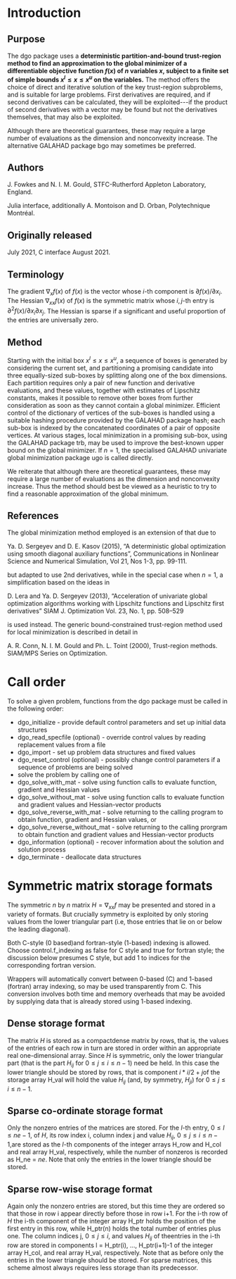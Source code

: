 # Introduction

## Purpose

The dgo package uses a **deterministic partition-and-bound trust-region
method to find an approximation to the global minimizer of a differentiable
objective function $f(x)$ of $n$ variables $x$, subject to a
finite set of simple bounds $x^l \leq x \leq x^u$ on the
variables.**
The method offers the choice of direct
and iterative solution of the key trust-region subproblems, and
is suitable for large problems. First derivatives are required,
and if second derivatives can be calculated, they will be exploited---if
the product of second derivatives with a vector may be found but
not the derivatives themselves, that may also be exploited.

Although there are theoretical guarantees, these may require a large
number of evaluations as the dimension and nonconvexity increase.
The alternative GALAHAD package bgo may sometimes be
preferred.

## Authors

J. Fowkes and N. I. M. Gould, STFC-Rutherford Appleton Laboratory, England.

Julia interface, additionally A. Montoison and D. Orban, Polytechnique Montréal.

## Originally released

July 2021, C interface August 2021.

## Terminology

The gradient $\nabla_x f(x)$ of $f(x)$ is the vector whose
$i$-th component is $\partial f(x)/\partial x_i$.
The Hessian $\nabla_{xx} f(x)$ of $f(x)$ is the symmetric matrix
whose $i,j$-th entry is $\partial^2 f(x)/\partial x_i \partial x_j$.
The Hessian is sparse if a significant and useful proportion of the
entries are universally zero.

## Method

Starting with the initial box $x^l \leq x \leq x^u$, a sequence of
boxes is generated by considering the current set, and partitioning
a promising candidate into three equally-sized sub-boxes by splitting
along one of the box dimensions. Each partition requires only a pair of
new function and derivative evaluations, and these values, together with
estimates of Lipschitz constants, makes it possible to remove other boxes
from further consideration as soon as they cannot contain a global minimizer.
Efficient control of the dictionary of vertices of the sub-boxes
is handled using a suitable hashing procedure provided by the GALAHAD
package hash; each sub-box is indexed by the concatenated
coordinates of a pair of opposite vertices. At various
stages, local minimization in a promising sub-box, using the GALAHAD
package trb, may be used to improve the best-known upper bound
on the global minimizer.
If $n=1$, the specialised GALAHAD univariate global minimization package
ugo is called directly.

We reiterate that although there are theoretical guarantees,
these may require a large number of evaluations as the dimension
and nonconvexity increase.
Thus the method should best be viewed as a heuristic to try to find
a reasonable approximation of the global minimum.

## References

The global minimization method employed is an extension of that due to

Ya. D. Sergeyev and D. E. Kasov (2015),
“A deterministic global optimization using smooth diagonal
auxiliary functions”,
Communications in Nonlinear Science and Numerical Simulation,
Vol 21, Nos 1-3, pp. 99-111.

but adapted to use 2nd derivatives, while in the special case when $n=1$,
a simplification based on the ideas in

D. Lera and Ya. D. Sergeyev (2013),
“Acceleration of univariate global optimization algorithms working with
Lipschitz functions and Lipschitz first derivatives”
SIAM J. Optimization Vol. 23, No. 1, pp. 508–529

is used instead. The generic bound-constrained trust-region method used
for local minimization is described in detail in

A. R. Conn, N. I. M. Gould and Ph. L. Toint (2000),
Trust-region methods.
SIAM/MPS Series on Optimization.

# Call order

To solve a given problem, functions from the dgo package must be called
in the following order:

- dgo\_initialize - provide default control parameters and set up initial data structures
- dgo\_read\_specfile (optional) - override control values by reading replacement values from a file
- dgo\_import - set up problem data structures and fixed values
- dgo\_reset\_control (optional) - possibly change control parameters if a sequence of problems are being solved
- solve the problem by calling one of
- dgo\_solve\_with\_mat - solve using function calls to evaluate function, gradient and Hessian values
- dgo\_solve\_without\_mat - solve using function calls to evaluate function and gradient values and Hessian-vector products
- dgo\_solve\_reverse\_with\_mat - solve returning to the calling program to obtain function, gradient and Hessian values, or
- dgo\_solve\_reverse\_without\_mat - solve returning to the calling prorgram to obtain function and gradient values and Hessian-vector products
- dgo\_information (optional) - recover information about the solution and solution process
- dgo\_terminate - deallocate data structures

#  Symmetric matrix storage formats

The symmetric $n$ by $n$ matrix $H = \nabla_{xx}f$ may be
presented and stored in a variety of formats. But crucially symmetry
is exploited by only storing values from the lower triangular part
(i.e, those entries that lie on or below the leading diagonal).

Both C-style (0 based)and fortran-style (1-based) indexing is allowed.
Choose control.f_indexing as false for C style and true for
fortran style; the discussion below presumes C style, but add 1 to
indices for the corresponding fortran version.

Wrappers will automatically convert between 0-based (C) and 1-based
(fortran) array indexing, so may be used transparently from C. This
conversion involves both time and memory overheads that may be avoided
by supplying data that is already stored using 1-based indexing.

## Dense storage format

The matrix $H$ is stored as a compactdense matrix by rows, that is,
the values of the entries of each row in turn are
stored in order within an appropriate real one-dimensional array.
Since $H$ is symmetric, only the lower triangular part (that is the part
$H_{ij}$ for $0 \leq j \leq i \leq n-1$) need be held.
In this case the lower triangle should be stored by rows, that is
component $i \ast i / 2 + j$of the storage array H_val
will hold the value $H_{ij}$ (and, by symmetry, $H_{ji}$)
for $0 \leq j \leq i \leq n-1$.

##  Sparse co-ordinate storage format

Only the nonzero entries of the matrices are stored.
For the $l$-th entry, $0 \leq l \leq ne-1$, of $H$,
its row index i, column index j
and value $H_{ij}$, $0 \leq j \leq i \leq n-1$,are stored as
the $l$-th components of the integer arrays H_row and
H_col and real array H_val, respectively, while the number of nonzeros
is recorded as H_ne = $ne$.
Note that only the entries in the lower triangle should be stored.

##  Sparse row-wise storage format

Again only the nonzero entries are stored, but this time
they are ordered so that those in row i appear directly before those
in row i+1. For the i-th row of $H$ the i-th component of the
integer array H_ptr holds the position of the first entry in this row,
while H_ptr(n) holds the total number of entries plus one.
The column indices j, $0 \leq j \leq i$, and values
$H_{ij}$ of theentries in the i-th row are stored in components
l = H_ptr(i), $\ldots$, H_ptr(i+1)-1 of the
integer array H_col, and real array H_val, respectively.
Note that as before only the entries in the lower triangle should be stored.
For sparse matrices, this scheme almost always requires less storage than
its predecessor.
